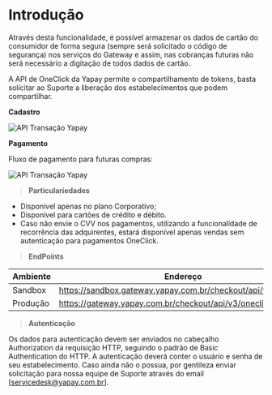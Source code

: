 # Introdução

Através desta funcionalidade, é possível armazenar os dados de cartão do consumidor de forma segura (sempre será solicitado o código de segurança) nos serviços do Gateway e assim, nas cobranças futuras não será necessário a digitação de todos dados de cartão.

A API de OneClick da Yapay permite o compartilhamento de tokens, basta solicitar ao Suporte a liberação dos estabelecimentos que podem compartilhar.

**Cadastro**

![API Transação Yapay](/images/oneclick_cadastro.png "API Yapay")

**Pagamento**

Fluxo de pagamento para futuras compras:

![API Transação Yapay](/images/oneclick_pagto.png "API Yapay")

> **Particulariedades**

* Disponível apenas no plano Corporativo;
* Disponível para cartões de crédito e débito.
* Caso não envie o CVV nos pagamentos, utilizando a funcionalidade de recorrência das adquirentes, estará disponível apenas vendas sem autenticação para pagamentos OneClick.

> **EndPoints**

Ambiente | Endereço
-------- | ---------
Sandbox  | https://sandbox.gateway.yapay.com.br/checkout/api/v3/oneclick
Produção | https://gateway.yapay.com.br/checkout/api/v3/oneclick

> **Autenticação**

Os dados para autenticação devem ser enviados no cabeçalho Authorization da requisição HTTP, seguindo o padrão de Basic Authentication do HTTP. A autenticação deverá conter o usuário e senha de seu estabelecimento. Caso ainda não o possua, por gentileza enviar solicitação para nossa equipe de Suporte através do email [servicedesk@yapay.com.br].
